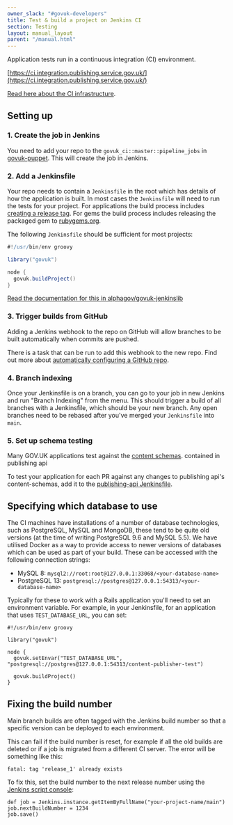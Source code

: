 ```yaml
---
owner_slack: "#govuk-developers"
title: Test & build a project on Jenkins CI
section: Testing
layout: manual_layout
parent: "/manual.html"
---
```


Application tests run in a continuous integration (CI) environment.

[https://ci.integration.publishing.service.gov.uk/](https://ci.integration.publishing.service.gov.uk/)

[Read here about the CI infrastructure](/manual/jenkins-ci.html).

## Setting up

### 1. Create the job in Jenkins

You need to add your repo to the `govuk_ci::master::pipeline_jobs` in [govuk-puppet][pipeline_jobs]. This will create the job in Jenkins.

[pipeline_jobs]: https://github.com/alphagov/govuk-puppet/blob/main/hieradata_aws/common.yaml

### 2. Add a Jenkinsfile

Your repo needs to contain a `Jenkinsfile` in the root which has
details of how the application is built. In most cases the `Jenkinsfile` will need to run the tests for your project. For applications the build process includes [creating a release tag](/manual/development-pipeline.html). For gems the build process includes releasing the packaged gem to [rubygems.org](https://rubygems.org).

The following `Jenkinsfile` should be sufficient for most projects:

```groovy
#!/usr/bin/env groovy

library("govuk")

node {
  govuk.buildProject()
}
```

[Read the documentation for this in alphagov/govuk-jenkinslib][jenkinslib]

[jenkinslib]: https://github.com/alphagov/govuk-jenkinslib

### 3. Trigger builds from GitHub

Adding a Jenkins webhook to the repo on GitHub will allow branches to be
built automatically when commits are pushed.

There is a task that can be run to add this webhook to the new repo. Find
out more about [automatically configuring a GitHub repo][auto-config].

[auto-config]: /manual/github.html

### 4. Branch indexing

Once your Jenkinsfile is on a branch, you can go to your job in new Jenkins and
run "Branch Indexing" from the menu. This should trigger a build of all branches
with a Jenkinsfile, which should be your new branch. Any open branches need to be rebased after you've merged your `Jenkinsfile` into `main`.

### 5. Set up schema testing

Many GOV.UK applications test against the
[content schemas](https://github.com/alphagov/publishing-api/blob/main/content_schemas). contained in publishing api

To test your application for each PR against any changes to publishing api's content-schemas, add it to the [publishing-api
Jenkinsfile](https://github.com/alphagov/publishing-api/blob/main/Jenkinsfile).

## Specifying which database to use

The CI machines have installations of a number of database technologies, such
as PostgreSQL, MySQL and MongoDB, these tend to be quite old versions (at the
time of writing PostgreSQL 9.6 and MySQL 5.5). We have utilised Docker as a
way to provide access to newer versions of databases which can be used as
part of your build. These can be accessed with the following connection strings:

- MySQL 8: `mysql2://root:root@127.0.0.1:33068/<your-database-name>`
- PostgreSQL 13: `postgresql://postgres@127.0.0.1:54313/<your-database-name>`

Typically for these to work with a Rails application you'll need to set an
environment variable. For example, in your Jenkinsfile, for an application
that uses `TEST_DATABASE_URL`, you can set:

```
#!/usr/bin/env groovy

library("govuk")

node {
  govuk.setEnvar("TEST_DATABASE_URL", "postgresql://postgres@127.0.0.1:54313/content-publisher-test")

  govuk.buildProject()
}
```

## Fixing the build number

Main branch builds are often tagged with the Jenkins build number so that a
specific version can be deployed to each environment.

This can fail if the build number is reset, for example if all the old builds
are deleted or if a job is migrated from a different CI server. The error will
be something like this:

```
fatal: tag 'release_1' already exists
```

To fix this, set the build number to the next release number using the [Jenkins
script console](https://ci.integration.publishing.service.gov.uk/script):

```
def job = Jenkins.instance.getItemByFullName("your-project-name/main")
job.nextBuildNumber = 1234
job.save()
```
